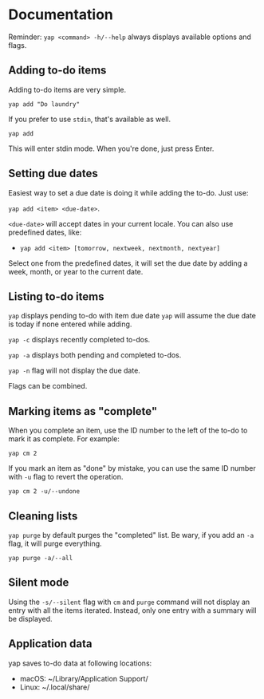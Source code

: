 #  Documentation

Reminder: `yap <command> -h/--help` always displays available options and flags.

## Adding to-do items

Adding to-do items are very simple.

`yap add "Do laundry"`

If you prefer to use `stdin`, that's available as well.

`yap add`<Enter>

This will enter stdin mode. When you're done, just press Enter.

## Setting due dates

Easiest way to set a due date is doing it while adding the to-do. Just use:

`yap add <item> <due-date>`.

`<due-date>` will accept dates in your current locale. You can also use predefined
dates, like:

* `yap add <item> [tomorrow, nextweek, nextmonth, nextyear]`

Select one from the predefined dates, it will set the due date by adding a week, month,
or year to the current date.

## Listing to-do items

`yap` displays pending to-do with item due date `yap` will assume the due date is
today if none entered while adding.

`yap -c` displays recently completed to-dos.

`yap -a` displays both pending and completed to-dos.

`yap -n` flag will not display the due date.

Flags can be combined.

## Marking items as "complete"

When you complete an item, use the ID number to the left of the to-do to mark it as
complete. For example:

`yap cm 2`

If you mark an item as "done" by mistake, you can use the same ID number with `-u` flag
to revert the operation.

`yap cm 2 -u/--undone`

## Cleaning lists

`yap purge` by default purges the "completed" list. Be wary, if you add an `-a` flag, it
will purge everything.

`yap purge -a/--all`

## Silent mode

Using the `-s/--silent` flag with `cm` and `purge` command will not display an entry
with all the items iterated. Instead, only one entry with a summary will be displayed.

## Application data

yap saves to-do data at following locations:

* macOS: ~/Library/Application Support/
* Linux: ~/.local/share/
